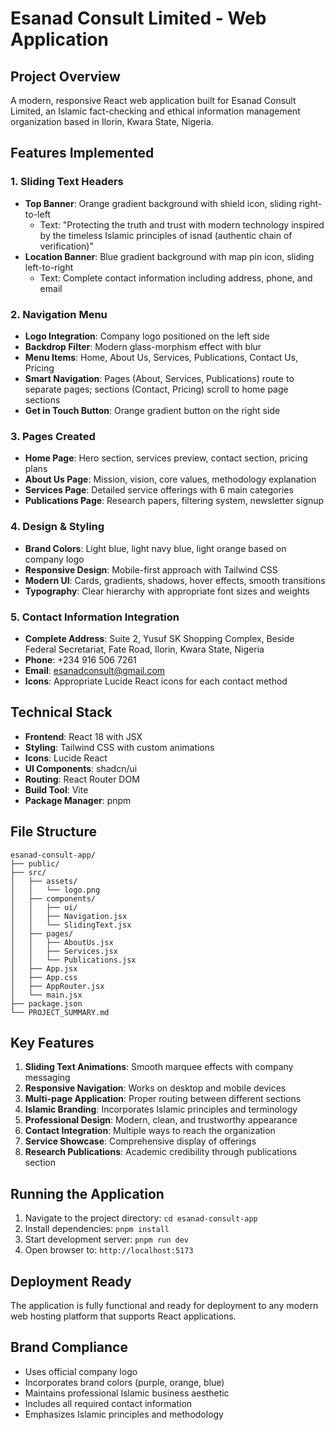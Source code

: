 # Esanad Consult Limited - Web Application

## Project Overview
A modern, responsive React web application built for Esanad Consult Limited, an Islamic fact-checking and ethical information management organization based in Ilorin, Kwara State, Nigeria.

## Features Implemented

### 1. Sliding Text Headers
- **Top Banner**: Orange gradient background with shield icon, sliding right-to-left
  - Text: "Protecting the truth and trust with modern technology inspired by the timeless Islamic principles of isnad (authentic chain of verification)"
- **Location Banner**: Blue gradient background with map pin icon, sliding left-to-right
  - Text: Complete contact information including address, phone, and email

### 2. Navigation Menu
- **Logo Integration**: Company logo positioned on the left side
- **Backdrop Filter**: Modern glass-morphism effect with blur
- **Menu Items**: Home, About Us, Services, Publications, Contact Us, Pricing
- **Smart Navigation**: Pages (About, Services, Publications) route to separate pages; sections (Contact, Pricing) scroll to home page sections
- **Get in Touch Button**: Orange gradient button on the right side

### 3. Pages Created
- **Home Page**: Hero section, services preview, contact section, pricing plans
- **About Us Page**: Mission, vision, core values, methodology explanation
- **Services Page**: Detailed service offerings with 6 main categories
- **Publications Page**: Research papers, filtering system, newsletter signup

### 4. Design & Styling
- **Brand Colors**: Light blue, light navy blue, light orange based on company logo
- **Responsive Design**: Mobile-first approach with Tailwind CSS
- **Modern UI**: Cards, gradients, shadows, hover effects, smooth transitions
- **Typography**: Clear hierarchy with appropriate font sizes and weights

### 5. Contact Information Integration
- **Complete Address**: Suite 2, Yusuf SK Shopping Complex, Beside Federal Secretariat, Fate Road, Ilorin, Kwara State, Nigeria
- **Phone**: +234 916 506 7261
- **Email**: esanadconsult@gmail.com
- **Icons**: Appropriate Lucide React icons for each contact method

## Technical Stack
- **Frontend**: React 18 with JSX
- **Styling**: Tailwind CSS with custom animations
- **Icons**: Lucide React
- **UI Components**: shadcn/ui
- **Routing**: React Router DOM
- **Build Tool**: Vite
- **Package Manager**: pnpm

## File Structure
```
esanad-consult-app/
├── public/
├── src/
│   ├── assets/
│   │   └── logo.png
│   ├── components/
│   │   ├── ui/
│   │   ├── Navigation.jsx
│   │   └── SlidingText.jsx
│   ├── pages/
│   │   ├── AboutUs.jsx
│   │   ├── Services.jsx
│   │   └── Publications.jsx
│   ├── App.jsx
│   ├── App.css
│   ├── AppRouter.jsx
│   └── main.jsx
├── package.json
└── PROJECT_SUMMARY.md
```

## Key Features
1. **Sliding Text Animations**: Smooth marquee effects with company messaging
2. **Responsive Navigation**: Works on desktop and mobile devices
3. **Multi-page Application**: Proper routing between different sections
4. **Islamic Branding**: Incorporates Islamic principles and terminology
5. **Professional Design**: Modern, clean, and trustworthy appearance
6. **Contact Integration**: Multiple ways to reach the organization
7. **Service Showcase**: Comprehensive display of offerings
8. **Research Publications**: Academic credibility through publications section

## Running the Application
1. Navigate to the project directory: `cd esanad-consult-app`
2. Install dependencies: `pnpm install`
3. Start development server: `pnpm run dev`
4. Open browser to: `http://localhost:5173`

## Deployment Ready
The application is fully functional and ready for deployment to any modern web hosting platform that supports React applications.

## Brand Compliance
- Uses official company logo
- Incorporates brand colors (purple, orange, blue)
- Maintains professional Islamic business aesthetic
- Includes all required contact information
- Emphasizes Islamic principles and methodology

